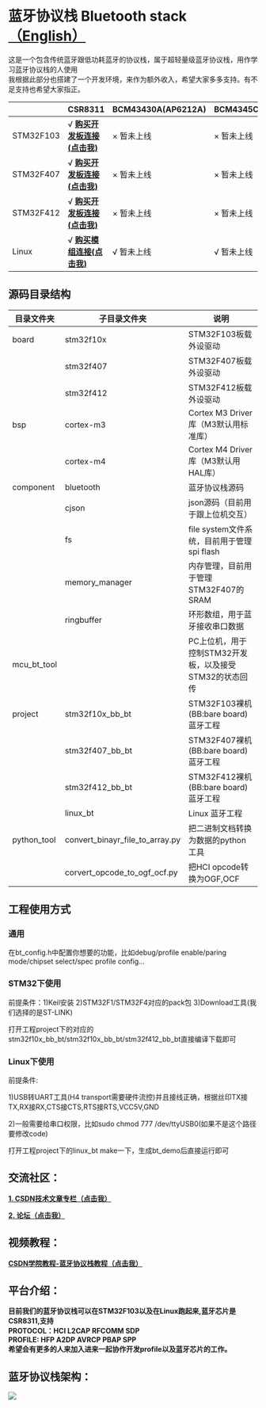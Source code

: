 # 蓝牙协议栈 Bluetooth stack                             [（English）](https://github.com/sj15712795029/bluetooth_stack/blob/master/README_English.md)
这是一个包含传统蓝牙跟低功耗蓝牙的协议栈，属于超轻量级蓝牙协议栈，用作学习蓝牙协议栈的人使用
<br>我根据此部分也搭建了一个开发环境，来作为额外收入，希望大家多多支持。有不足支持也希望大家指正。

|     |  CSR8311 | BCM43430A(AP6212A) | BCM4345C5(AP6256) |
|  ----  | ----  | ---- | ---- |
| STM32F103  | √    [**购买开发板连接(点击我)**](https://item.taobao.com/item.htm?spm=a1z10.1-c-s.w4004-22329603896.18.5aeb41f9OvIVgA&id=622836061708) | ×   暂未上线 | ×    暂未上线 |
| STM32F407  | √    [**购买开发板连接(点击我)**](https://item.taobao.com/item.htm?spm=a1z10.5-c-s.w4002-22329603914.20.6d987dbeJT61MT&id=633998293320) | ×    暂未上线 | ×    暂未上线 |
| STM32F412  | √    [**购买开发板连接(点击我)**](https://item.taobao.com/item.htm?spm=a1z10.5-c-s.w4002-22329603914.17.6d987dbeJT61MT&id=628752502770) | ×    暂未上线 | ×    暂未上线 |
| Linux | √    [**购买模组连接(点击我)**](https://item.taobao.com/item.htm?spm=a1z10.5-c-s.w4002-22329603914.14.6d987dbeJT61MT&id=622837949775) | √    暂未上线 | √    暂未上线 |
## 源码目录结构
| 目录文件夹  | 子目录文件夹                    | 说明                                                   |
| ----------- | ------------------------------- | ------------------------------------------------------ |
| board       | stm32f10x                       | STM32F103板载外设驱动                                  |
|             | stm32f407                       | STM32F407板载外设驱动                                  |
|             | stm32f412                       | STM32F412板载外设驱动                                  |
| bsp         | cortex-m3                       | Cortex M3 Driver库（M3默认用标准库）                   |
|             | cortex-m4                       | Cortex M4 Driver库（M3默认用HAL库）                    |
| component   | bluetooth                       | 蓝牙协议栈源码                                         |
|             | cjson                           | json源码（目前用于跟上位机交互）                       |
|             | fs                              | file system文件系统，目前用于管理spi flash             |
|             | memory_manager                  | 内存管理，目前用于管理STM32F407的SRAM                  |
|             | ringbuffer                      | 环形数组，用于蓝牙接收串口数据                         |
| mcu_bt_tool |                                 | PC上位机，用于控制STM32开发板，以及接受STM32的状态回传 |
| project     | stm32f10x_bb_bt                 | STM32F103裸机(BB:bare board)蓝牙工程                   |
|             | stm32f407_bb_bt                 | STM32F407裸机(BB:bare board)蓝牙工程                   |
|             | stm32f412_bb_bt                 | STM32F412裸机(BB:bare board)蓝牙工程                   |
|             | linux_bt                        | Linux 蓝牙工程                                         |
| python_tool | convert_binayr_file_to_array.py | 把二进制文档转换为数据的python工具                     |
|             | corvert_opcode_to_ogf_ocf.py    | 把HCI opcode转换为OGF,OCF                              |

## 工程使用方式

### 通用

在bt_config.h中配置你想要的功能，比如debug/profile enable/paring mode/chipset select/spec profile config...<br>

### STM32下使用

前提条件：1)Keil安装  2)STM32F1/STM32F4对应的pack包  3)Download工具(我们选择的是ST-LINK)<br>

打开工程project下的对应的stm32f10x_bb_bt/stm32f10x_bb_bt/stm32f412_bb_bt直接编译下载即可<br>

### Linux下使用

前提条件:<br>

1)USB转UART工具(H4 transport需要硬件流控)并且接线正确，根据丝印TX接TX,RX接RX,CTS接CTS,RTS接RTS,VCC5V,GND<br>

2)一般需要给串口权限，比如sudo chmod 777 /dev/ttyUSB0(如果不是这个路径要修改code)<br>

打开工程project下的linux_bt make一下，生成bt_demo后直接运行即可<br>

## 交流社区：
[**1. CSDN技术文章专栏（点击我）**](https://blog.csdn.net/xiaoxiaopengbo/category_10215137.html)

[**2. 论坛（点击我）**](http://efunbbs.cn/)


## 视频教程：
[**CSDN学院教程-蓝牙协议栈教程（点击我）**](https://edu.csdn.net/lecturer/5352?spm=1002.2001.3001.4144)

## 平台介绍：
**目前我们的蓝牙协议栈可以在STM32F103以及在Linux跑起来,蓝牙芯片是CSR8311,支持<br>PROTOCOL：HCI L2CAP RFCOMM SDP<br>PROFILE: HFP A2DP AVRCP PBAP SPP<br>
希望会有更多的人来加入进来一起协作开发profile以及蓝牙芯片的工作。**


## 蓝牙协议栈架构：
![](https://img-blog.csdnimg.cn/20200720164649531.png?x-oss-process=image/watermark,type_ZmFuZ3poZW5naGVpdGk,shadow_10,text_aHR0cHM6Ly9ibG9nLmNzZG4ubmV0L1hpYW9YaWFvUGVuZ0Jv,size_16,color_FFFFFF,t_70)


